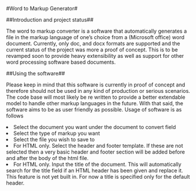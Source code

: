 #Word to Markup Generator#

##Introduction and project status##


The word to markup converter is a software that automatically generates a file in the markup language of one’s choice from a (Microsoft office) word document. Currently, only doc, and docx formats are supported and the current status of the project was more a proof of concept. This is to be revamped soon to provide heavy extensibility as well as support for other word processing software based documents. 

##Using the software##


Please keep in mind that this software is currently in proof of concept and therefore should not be used in any kind of production or serious scenarios. The code base will most likely be re written to provide a better extendable model to handle other markup languages in the future. With that said, the software aims to be as user friendly as possible. Usage of software is as follows



<li>Select the document you want under the document to convert field</li>
<li>Select the type of markup you want</li>
<li>Select the file you wish to save to</li>
<li>For HTML only. Select the header and footer template. If these are not selected then a very basic header and footer section will be added before and after the body of the html file. </li>
<li>For HTML only. Input the title of the document. This will automatically search for the title field if an HTML header has been given and replace it. This feature is not yet built in. For now a title is specified only for the default header. </li>
</ul>